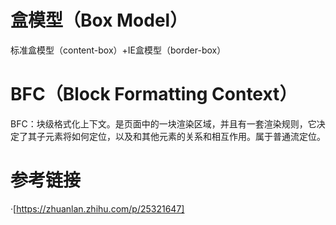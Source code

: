 # 盒模型（Box Model）
标准盒模型（content-box）+IE盒模型（border-box）

# BFC（Block Formatting Context）

BFC：块级格式化上下文。是页面中的一块渲染区域，并且有一套渲染规则，它决定了其子元素将如何定位，以及和其他元素的关系和相互作用。属于普通流定位。

# 参考链接
·[https://zhuanlan.zhihu.com/p/25321647]
